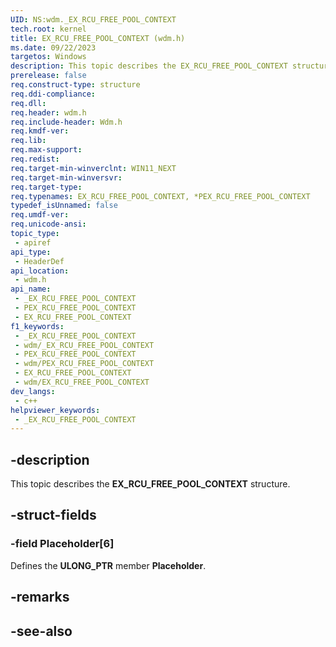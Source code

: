 ```yaml
---
UID: NS:wdm._EX_RCU_FREE_POOL_CONTEXT
tech.root: kernel
title: EX_RCU_FREE_POOL_CONTEXT (wdm.h)
ms.date: 09/22/2023
targetos: Windows
description: This topic describes the EX_RCU_FREE_POOL_CONTEXT structure (wdm.h).
prerelease: false
req.construct-type: structure
req.ddi-compliance: 
req.dll: 
req.header: wdm.h
req.include-header: Wdm.h
req.kmdf-ver: 
req.lib: 
req.max-support: 
req.redist: 
req.target-min-winverclnt: WIN11_NEXT
req.target-min-winversvr: 
req.target-type: 
req.typenames: EX_RCU_FREE_POOL_CONTEXT, *PEX_RCU_FREE_POOL_CONTEXT
typedef_isUnnamed: false
req.umdf-ver: 
req.unicode-ansi: 
topic_type:
 - apiref
api_type:
 - HeaderDef
api_location:
 - wdm.h
api_name:
 - _EX_RCU_FREE_POOL_CONTEXT
 - PEX_RCU_FREE_POOL_CONTEXT
 - EX_RCU_FREE_POOL_CONTEXT
f1_keywords:
 - _EX_RCU_FREE_POOL_CONTEXT
 - wdm/_EX_RCU_FREE_POOL_CONTEXT
 - PEX_RCU_FREE_POOL_CONTEXT
 - wdm/PEX_RCU_FREE_POOL_CONTEXT
 - EX_RCU_FREE_POOL_CONTEXT
 - wdm/EX_RCU_FREE_POOL_CONTEXT
dev_langs:
 - c++
helpviewer_keywords:
 - _EX_RCU_FREE_POOL_CONTEXT
---
```


## -description

This topic describes the **EX_RCU_FREE_POOL_CONTEXT** structure.

## -struct-fields

### -field Placeholder[6]

Defines the **ULONG_PTR** member **Placeholder**.

## -remarks

## -see-also
